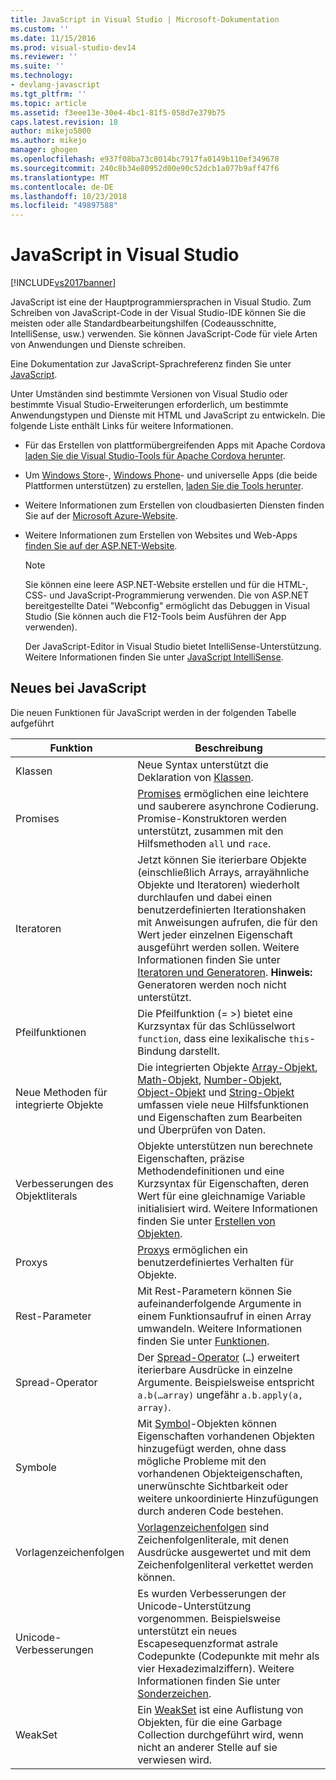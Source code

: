 ```yaml
---
title: JavaScript in Visual Studio | Microsoft-Dokumentation
ms.custom: ''
ms.date: 11/15/2016
ms.prod: visual-studio-dev14
ms.reviewer: ''
ms.suite: ''
ms.technology:
- devlang-javascript
ms.tgt_pltfrm: ''
ms.topic: article
ms.assetid: f3eee13e-30e4-4bc1-81f5-058d7e379b75
caps.latest.revision: 18
author: mikejo5000
ms.author: mikejo
manager: ghogen
ms.openlocfilehash: e937f08ba73c8014bc7917fa0149b110ef349678
ms.sourcegitcommit: 240c8b34e80952d00e90c52dcb1a077b9aff47f6
ms.translationtype: MT
ms.contentlocale: de-DE
ms.lasthandoff: 10/23/2018
ms.locfileid: "49897588"
---
```

# <a name="javascript-in-visual-studio"></a>JavaScript in Visual Studio
[!INCLUDE[vs2017banner](../includes/vs2017banner.md)]

JavaScript ist eine der Hauptprogrammiersprachen in Visual Studio. Zum Schreiben von JavaScript-Code in der Visual Studio-IDE können Sie die meisten oder alle Standardbearbeitungshilfen (Codeausschnitte, IntelliSense, usw.) verwenden. Sie können JavaScript-Code für viele Arten von Anwendungen und Dienste schreiben.  
  
 Eine Dokumentation zur JavaScript-Sprachreferenz finden Sie unter [JavaScript](http://msdn.microsoft.com/library/d1et7k7c\(v=vs.94\).aspx).  
  
 Unter Umständen sind bestimmte Versionen von Visual Studio oder bestimmte Visual Studio-Erweiterungen erforderlich, um bestimmte Anwendungstypen und Dienste mit HTML und JavaScript zu entwickeln. Die folgende Liste enthält Links für weitere Informationen.  
  
- Für das Erstellen von plattformübergreifenden Apps mit Apache Cordova [laden Sie die Visual Studio-Tools für Apache Cordova herunter](http://go.microsoft.com/fwlink/p/?LinkId=397606).  
  
- Um [Windows Store](http://dev.windows.com/develop)-, [Windows Phone](http://dev.windows.com/develop)- und universelle Apps (die beide Plattformen unterstützen) zu erstellen, [laden Sie die Tools herunter](http://dev.windows.com/en-us/develop/downloads).  
  
- Weitere Informationen zum Erstellen von cloudbasierten Diensten finden Sie auf der [Microsoft Azure-Website](http://azure.microsoft.com/documentation/).  
  
- Weitere Informationen zum Erstellen von Websites und Web-Apps [finden Sie auf der ASP.NET-Website](http://www.asp.net/get-started/websites).  
  
  > [!NOTE]
  >  Sie können eine leere ASP.NET-Website erstellen und für die HTML-, CSS- und JavaScript-Programmierung verwenden. Die von ASP.NET bereitgestellte Datei "Webconfig" ermöglicht das Debuggen in Visual Studio (Sie können auch die F12-Tools beim Ausführen der App verwenden).  
  
  Der JavaScript-Editor in Visual Studio bietet IntelliSense-Unterstützung. Weitere Informationen finden Sie unter [JavaScript IntelliSense](../ide/javascript-intellisense.md).  
  
## <a name="whats-new-in-javascript"></a>Neues bei JavaScript  
 Die neuen Funktionen für JavaScript werden in der folgenden Tabelle aufgeführt  
  
|Funktion|Beschreibung|  
|-------------|-----------------|  
|Klassen|Neue Syntax unterstützt die Deklaration von [Klassen](~/E:/Repos/visualstudio-docs-pr/scripting-docs/javascript/reference/class-statement-javascript.md).|  
|Promises|[Promises](~/E:/Repos/visualstudio-docs-pr/scripting-docs/javascript/reference/promise-object-javascript.md) ermöglichen eine leichtere und sauberere asynchrone Codierung. Promise-Konstruktoren werden unterstützt, zusammen mit den Hilfsmethoden `all` und `race`.|  
|Iteratoren|Jetzt können Sie iterierbare Objekte (einschließlich Arrays, arrayähnliche Objekte und Iteratoren) wiederholt durchlaufen und dabei einen benutzerdefinierten Iterationshaken mit Anweisungen aufrufen, die für den Wert jeder einzelnen Eigenschaft ausgeführt werden sollen. Weitere Informationen finden Sie unter [Iteratoren und Generatoren](~/E:/Repos/visualstudio-docs-pr/scripting-docs/javascript/advanced/iterators-and-generators-javascript.md). **Hinweis:** Generatoren werden noch nicht unterstützt.|  
|Pfeilfunktionen|Die Pfeilfunktion (= >) bietet eine Kurzsyntax für das Schlüsselwort `function`, dass eine lexikalische `this`-Bindung darstellt.|  
|Neue Methoden für integrierte Objekte|Die integrierten Objekte [Array-Objekt](~/E:/Repos/visualstudio-docs-pr/scripting-docs/javascript/reference/array-object-javascript.md), [Math-Objekt](~/E:/Repos/visualstudio-docs-pr/scripting-docs/javascript/reference/math-object-javascript.md), [Number-Objekt](~/E:/Repos/visualstudio-docs-pr/scripting-docs/javascript/reference/number-object-javascript.md), [Object-Objekt](~/E:/Repos/visualstudio-docs-pr/scripting-docs/javascript/reference/object-object-javascript.md) und [String-Objekt](~/E:/Repos/visualstudio-docs-pr/scripting-docs/javascript/reference/string-object-javascript.md) umfassen viele neue Hilfsfunktionen und Eigenschaften zum Bearbeiten und Überprüfen von Daten.|  
|Verbesserungen des Objektliterals|Objekte unterstützen nun berechnete Eigenschaften, präzise Methodendefinitionen und eine Kurzsyntax für Eigenschaften, deren Wert für eine gleichnamige Variable initialisiert wird. Weitere Informationen finden Sie unter [Erstellen von Objekten](~/E:/Repos/visualstudio-docs-pr/scripting-docs/javascript/creating-objects-javascript.md).|  
|Proxys|[Proxys](~/E:/Repos/visualstudio-docs-pr/scripting-docs/javascript/reference/proxy-object-javascript.md) ermöglichen ein benutzerdefiniertes Verhalten für Objekte.|  
|Rest-Parameter|Mit Rest-Parametern können Sie aufeinanderfolgende Argumente in einem Funktionsaufruf in einen Array umwandeln. Weitere Informationen finden Sie unter [Funktionen](~/E:/Repos/visualstudio-docs-pr/scripting-docs/javascript/functions-javascript.md).|  
|Spread-Operator|Der [Spread-Operator](~/E:/Repos/visualstudio-docs-pr/scripting-docs/javascript/reference/spread-operator-decrement-dot-dot-dot-javascript.md) (`…`) erweitert iterierbare Ausdrücke in einzelne Argumente. Beispielsweise entspricht `a.b(…array)` ungefähr `a.b.apply(a, array)`.|  
|Symbole|Mit [Symbol](~/E:/Repos/visualstudio-docs-pr/scripting-docs/javascript/reference/symbol-object-javascript.md)-Objekten können Eigenschaften vorhandenen Objekten hinzugefügt werden, ohne dass mögliche Probleme mit den vorhandenen Objekteigenschaften, unerwünschte Sichtbarkeit oder weitere unkoordinierte Hinzufügungen durch anderen Code bestehen.|  
|Vorlagenzeichenfolgen|[Vorlagenzeichenfolgen](~/E:/Repos/visualstudio-docs-pr/scripting-docs/javascript/advanced/template-strings-javascript.md) sind Zeichenfolgenliterale, mit denen Ausdrücke ausgewertet und mit dem Zeichenfolgenliteral verkettet werden können.|  
|Unicode-Verbesserungen|Es wurden Verbesserungen der Unicode-Unterstützung vorgenommen. Beispielsweise unterstützt ein neues Escapesequenzformat astrale Codepunkte (Codepunkte mit mehr als vier Hexadezimalziffern). Weitere Informationen finden Sie unter [Sonderzeichen](~/E:/Repos/visualstudio-docs-pr/scripting-docs/javascript/advanced/special-characters-javascript.md).|  
|WeakSet|Ein [WeakSet](~/E:/Repos/visualstudio-docs-pr/scripting-docs/javascript/reference/weakset-object-javascript.md) ist eine Auflistung von Objekten, für die eine Garbage Collection durchgeführt wird, wenn nicht an anderer Stelle auf sie verwiesen wird.|

